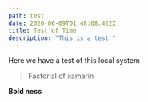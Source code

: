 ```yaml
---
path: test
date: 2020-06-09T01:48:08.422Z
title: Test of Time
description: "This is a test "
---
```

Here we have a test of this local system

> Factorial of xamarin

**Bold ness**